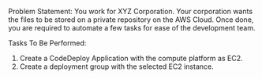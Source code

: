  Problem Statement:
 You work for XYZ Corporation. Your corporation wants the files to be stored on a private repository on the AWS Cloud. Once done, you are required to automate a few tasks for ease of the development team.
 
 Tasks To Be Performed:
 1. Create a CodeDeploy Application with the compute platform as EC2.
 2. Create a deployment group with the selected EC2 instance.

